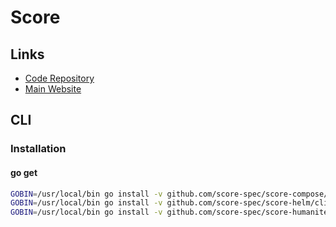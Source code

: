 # Score

## Links

- [Code Repository](https://github.com/score-spec/spec)
- [Main Website](https://score.dev)

## CLI

### Installation

#### go get

```sh
GOBIN=/usr/local/bin go install -v github.com/score-spec/score-compose/cli@latest
GOBIN=/usr/local/bin go install -v github.com/score-spec/score-helm/cli@latest
GOBIN=/usr/local/bin go install -v github.com/score-spec/score-humanitec/cli@latest
```
